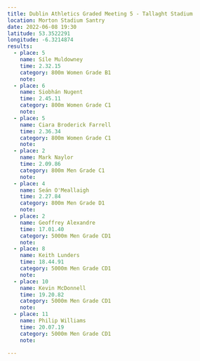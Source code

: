 ```yaml
---
title: Dublin Athletics Graded Meeting 5 - Tallaght Stadium 
location: Morton Stadium Santry 
date: 2022-06-08 19:30
latitude: 53.3522291
longitude: -6.3214874
results:
  - place: 5
    name: Síle Muldowney
    time: 2.32.15
    category: 800m Women Grade B1
    note: 
  - place: 6
    name: Siobhán Nugent
    time: 2.45.11
    category: 800m Women Grade C1
    note: 
  - place: 5
    name: Ciara Broderick Farrell
    time: 2.36.34
    category: 800m Women Grade C1
    note: 
  - place: 2
    name: Mark Naylor
    time: 2.09.86
    category: 800m Men Grade C1
    note: 
  - place: 4
    name: Seán O'Meallaigh
    time: 2.27.84
    category: 800m Men Grade D1
    note: 
  - place: 2
    name: Geoffrey Alexandre
    time: 17.01.40
    category: 5000m Men Grade CD1
    note: 
  - place: 8
    name: Keith Lunders
    time: 18.44.91
    category: 5000m Men Grade CD1
    note: 
  - place: 10
    name: Kevin McDonnell
    time: 19.20.82
    category: 5000m Men Grade CD1
    note: 
  - place: 11
    name: Philip Williams
    time: 20.07.19
    category: 5000m Men Grade CD1
    note: 

---
```

